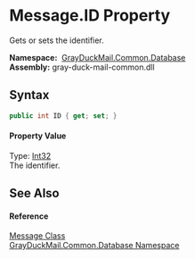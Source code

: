 Message.ID Property
===================
Gets or sets the identifier.

  **Namespace:**  [GrayDuckMail.Common.Database][1]  
  **Assembly:** gray-duck-mail-common.dll

Syntax
------

```csharp
public int ID { get; set; }
```

#### Property Value
Type: [Int32][2]  
 The identifier. 

See Also
--------

#### Reference
[Message Class][3]  
[GrayDuckMail.Common.Database Namespace][1]  

[1]: ../README.md
[2]: https://docs.microsoft.com/dotnet/api/system.int32
[3]: README.md